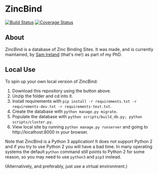 # ZincBind
[![Build Status](https://travis-ci.org/samirelanduk/ZincBind.svg)](https://travis-ci.org/samirelanduk/ZincBind)
[![Coverage Status](https://coveralls.io/repos/github/samirelanduk/ZincBind/badge.svg)](https://coveralls.io/github/samirelanduk/ZincBind)

## About

ZincBind is a database of Zinc Binding Sites. It was made, and is currently maintained, by [Sam Ireland](https://samireland.com/) (that's me!) as part of my PhD.

## Local Use

To spin up your own local version of ZincBind:

1. Download this repository using the button above.
2. Unzip the folder and cd into it.
3. Install requirements with ``pip install -r requirements.txt -r requirements-dev.txt -r requirements-test.txt``.
4. Create the database with ``python manage.py migrate``.
5. Populate the database with ``python scripts/build_db.py; python scripts/cluster.py``.
6. View local site by running ``python manage.py runserver`` and going to http://localhost:8000 in your browser.

Note that ZincBind is a Python 3 application! It does not support Python 2 and if you try to use Python 2 you will have a bad time. In many operating systems the default ``python`` command *still* points to Python 2 for some reason, so you may need to use ``python3`` and ``pip3`` instead.

(Alternatively, and preferably, just use a virtual environment.)
